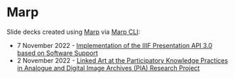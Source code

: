 # Marp

 Slide decks created using [Marp](https://marp.app) via [Marp CLI](https://github.com/marp-team/marp-cli):

 - 7 November 2022 - [Implementation of the IIIF Presentation API 3.0 based on Software Support](https://julsraemy.ch/prezi/euromed2022-pia-iiif-html)
 - 2 November 2022 - [Linked Art at the Participatory Knowledge Practices in Analogue and Digital Image Archives (PIA) Research Project](https://julsraemy.ch/prezi/linkedart-pia.html)